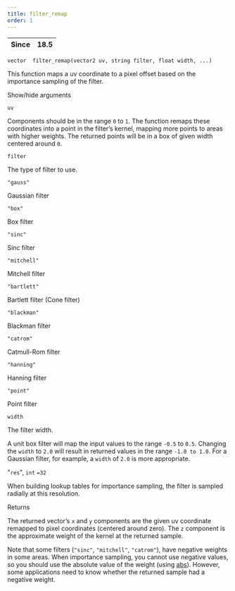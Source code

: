 ```yaml
---
title: filter_remap
order: 1
---
```

| Since | 18.5 |
| --- | --- |

`vector  filter_remap(vector2 uv, string filter, float width, ...)`

This function maps a uv coordinate to a pixel offset based on the importance
sampling of the filter.

Show/hide arguments

`uv`

Components should be in the range `0` to `1`. The function remaps these coordinates into a point in the filter’s kernel, mapping more points to areas with higher weights. The returned points will be in a box of given width centered around `0`.

`filter`

The type of filter to use.

`"gauss"`

Gaussian filter

`"box"`

Box filter

`"sinc"`

Sinc filter

`"mitchell"`

Mitchell filter

`"bartlett"`

Bartlett filter (Cone filter)

`"blackman"`

Blackman filter

`"catrom"`

Catmull-Rom filter

`"hanning"`

Hanning filter

`"point"`

Point filter

`width`

The filter width.

A unit box filter will map the input values to the range `-0.5` to `0.5`. Changing the `width` to `2.0` will result in returned values in the range `-1.0 to 1.0`.
For a Gaussian filter, for example, a `width` of `2.0` is more appropriate.

"`res`",
`int`
`=32`

When building lookup tables for importance sampling, the filter is sampled radially at this resolution.

Returns

The returned vector’s `x` and `y` components are the given uv coordinate remapped to pixel coordinates (centered around zero). The `z` component is the approximate weight of the kernel at the returned sample.

Note that some filters (`"sinc"`, `"mitchell"`, `"catrom"`), have negative weights in some areas. When importance sampling, you cannot use negative values, so you should use the absolute value of the weight (using [abs](abs.html "Returns the absolute value of the argument.")). However, some applications need to know whether the returned sample had a negative weight.
